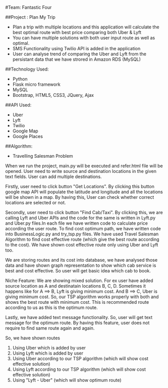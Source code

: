 #Team: Fantastic Four

##Project : Plan My Trip

  - Plan a trip with multiple locations and this application will calculate the best optimal route with best price comparing       both Uber & Lyft
  - You can have multiple solutions with both user input route as well as optimal.
  - SMS Functionality using Twilio API is added in the application
  - User can analyse trend of comparing the Uber and Lyft from the persistant data that we have strored in Amazon RDS (MySQL)

##Technology Used:
  - Python 
  - Flask micro framework
  - MySQL
  - Bootstrap, HTML5, CSS3, JQuery, Ajax
  
##API Used:
  - Uber 
  - Lyft
  - Twilio
  - Google Map
  - Google Places
  
##Algorithm:
  - Travelling Salesman Problem

When we run the project, main.py will be executed and refer.html file will be opened. User need to write source and destination locations in the given text fields. User can add multiple destinations.

Firstly, user need to click button "Get Locations". By clicking this button google map API will populate the latitude and longitude and all the locations will be shown in a map. By having this, User can check whether correct locations are selected or not.

Secondly, user need to click button "Find Cab/Taxi". By clicking this, we are calling Lyft and Uber APIs and the code for the same is written in Lyft.py and Uber.py files.In each file we have written code to calculate price according the user route. To find cost optimum path, we have written code into BusinessLogic.py and try_tsp.py files.
We have used Travel Salesman Algorithm to find cost effective route (which give the best route according to the cost).
We have shown cost effective route only using Uber and Lyft too.

We are storing routes and its cost into database, we have analysed those data and have shown graph representation to show which cab service is best and cost effective. So user will get basic idea which cab to book.

Niche Feature: We are showing mixed solution. For ex user have added source location as A and destinatain locations B, C, D. Sometimes it happens like for A ==> B, Lyft is giving minimum cost. And B ==> C, Uber is giving minimum cost. So, our TSP algorithm works properly with both and shows the best route with minimum cost. This is recommended route according to us as this is the optimum route.

Lastly, we have added text message functionality. So, user will get text message for the optimum route. By having this feature, user does not require to find same route again and again.

So, we have shown routes 
1) Using Uber which is added by user
2) Using Lyft which is added by user
3) Using Uber according to our TSP algorithm (which will show cost effective solution)
4) Using Lyft according to our TSP algorithm (which will show cost effective solution)
5) Using "Lyft - Uber" (which will show optimum route)

